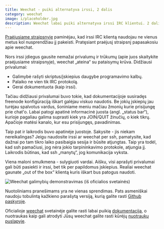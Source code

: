 ```yaml
---
title: Weechat - puiki alternatyva irssi, 2 dalis
category: weechat
image: i/placeholder.jpg
description: Weechat labai puiki alternatyva irssi IRC klientui. 2 dalis straipsnio.
---
```


[Praėjusiame straipsnyje](/weechat/weechat-puiki-alternatyva-irssi-1-dalis)
paminėjau, kad irssi IRC klientą naudojau ne vienus metus kol nusprendžiau jį pakeisti. Pratęsiant praėjusį straipsnį papasakosiu apie
weechat.

Nors irssi įdiegus gausite nemažai privalumų ir trūkumų (apie juos skaitykite praėjusiame straipsnyje), weechat „ateina“ su pataisymų krūva. Didžiausi privalumai:

-   Galimybė rašyti skriptus/įskiepius daugybe programavimo kalbų.
-   Palaiko ne vien tik IRC protokolą.
-   Gerai dokumentuota (kaip irssi).

Tačiau didžiausi privalumai buvo tokie, kad dokumentacijoje susiradęs freenode konfigūraciją iškart galėjau viskuo naudotis. Be jokių įskiepių jau turėjau spalvotus vardus, šoniniame meniu mačiau žmonių kurie prisijungę prie chat'o. Labai patogi apatinė informacinė juosta (angl. „status bar“), kurioje pagaliau galima suprasti kiek yra JOIN/QUIT žinučių, o kiek tikrų. Apačioje matėsi kanalo, kur esu prisijungęs, pavadinimas.

Taip pat ir laikrodis buvo apatinėje juostoje. Sakysite - jis niekam nereikalingas? Jeigu naudosite irssi ar weechat per ssh, pamatysite, kad dažnai po tam tikro laiko pasibaigia sesija ir būsite atjungtas. Taip yra todėl, kad ssh pamačiusi, jog nėra jokio tarpininkavimo protokole, atjungia jį. Laikrodis būtinas, kad ssh „manytų“, jog komunikacija vyksta.

Viena maloni smulkmena - sulygiuoti vardai. Aišku, visi aprašyti privalumai gali būti pasiekti ir irssi, bet tik per papildomus įskiepius. Realiai weechat gaunate „out of the box“ klientą kuris iškart bus patogus naudoti.

![ Weechat galimybių demonstravimas (iš oficialios svetainės)](/i/weechat.png)

Nuotoliniams pranešimams yra ne vienas sprendimas. Pats asmeniškai naudoju tobulintą kažkieno parašytą versiją, kurią galite rasti [Github paskyroje](http://github.com/ReekenX/weechat-rnotify).

Oficialioje [weechat](http://weechat.org/) svetainėje galite rasti labai puikią [dokumentaciją](http://weechat.org/doc/), o nuotraukas kaip gali atrodyti Jūsų weechat galite rasti kūrėjų [nuotraukų puslapyje](http://weechat.org/about/screenshots/).
